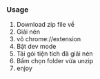 ### Usage
1) Download zip file về
2) Giải nén
3) vô chrome://extension
4) Bật dev mode
5) Tải gói tiện tích đã giải nén
6) Bấm chọn folder vừa unzip
7) enjoy
